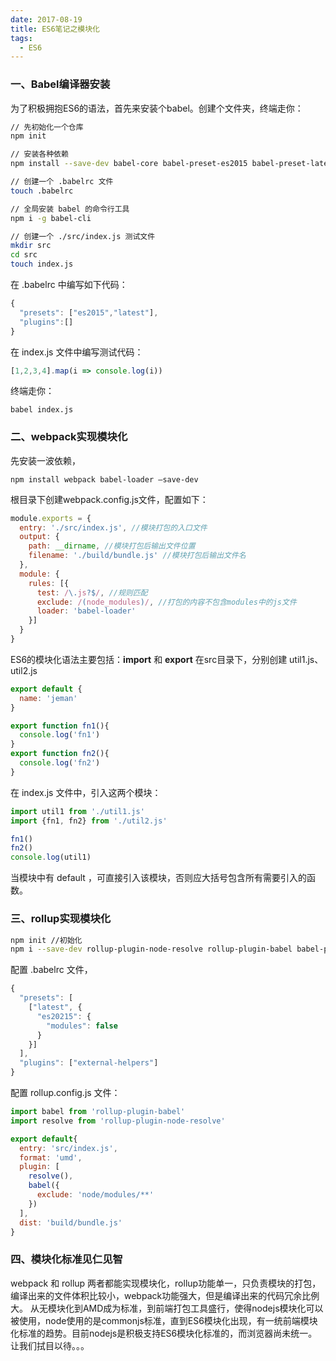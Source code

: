 ```yaml
---
date: 2017-08-19
title: ES6笔记之模块化
tags:
  - ES6
---
```


### 一、Babel编译器安装
为了积极拥抱ES6的语法，首先来安装个babel。创建个文件夹，终端走你：

```sh
// 先初始化一个仓库
npm init

// 安装各种依赖
npm install --save-dev babel-core babel-preset-es2015 babel-preset-latest

// 创建一个 .babelrc 文件
touch .babelrc

// 全局安装 babel 的命令行工具
npm i -g babel-cli

// 创建一个 ./src/index.js 测试文件
mkdir src
cd src
touch index.js
```
<!-- more -->

在 .babelrc 中编写如下代码：

```js
{
  "presets": ["es2015","latest"],
  "plugins":[]
}
```

在 index.js 文件中编写测试代码：

```js
[1,2,3,4].map(i => console.log(i))
```

终端走你：

```
babel index.js
```

### 二、webpack实现模块化
先安装一波依赖，

```
npm install webpack babel-loader —save-dev
```

根目录下创建webpack.config.js文件，配置如下：

```js
module.exports = {
  entry: './src/index.js', //模块打包的入口文件
  output: {
    path: __dirname, //模块打包后输出文件位置
    filename: './build/bundle.js' //模块打包后输出文件名
  },
  module: {
    rules: [{
      test: /\.js?$/, //规则匹配
      exclude: /(node_modules)/, //打包的内容不包含modules中的js文件
      loader: 'babel-loader'
    }]
  }
}
```

ES6的模块化语法主要包括：**import** 和 **export**
在src目录下，分别创建 util1.js、util2.js

```js
export default {
  name: 'jeman'
}
```

```js
export function fn1(){
  console.log('fn1')
}
export function fn2(){
  console.log('fn2')
}
```

在 index.js 文件中，引入这两个模块：

```js
import util1 from './util1.js'
import {fn1, fn2} from './util2.js'

fn1()
fn2()
console.log(util1)
```

当模块中有 default ，可直接引入该模块，否则应大括号包含所有需要引入的函数。

### 三、rollup实现模块化

```sh
npm init //初始化
npm i --save-dev rollup-plugin-node-resolve rollup-plugin-babel babel-plugin-external-helpers babel-preset-latest //安装相关依赖
```

配置 .babelrc 文件，

```js
{
  "presets": [
    ["latest", {
      "es20215": {
        "modules": false
      }
    }]
  ],
  "plugins": ["external-helpers"]
}
```

配置 rollup.config.js 文件：

```js
import babel from 'rollup-plugin-babel'
import resolve from 'rollup-plugin-node-resolve'

export default{
  entry: 'src/index.js',
  format: 'umd',
  plugin: [
    resolve(),
    babel({
      exclude: 'node/modules/**'
    })
  ],
  dist: 'build/bundle.js'
}   
```

### 四、模块化标准见仁见智
webpack 和 rollup 两者都能实现模块化，rollup功能单一，只负责模块的打包，编译出来的文件体积比较小，webpack功能强大，但是编译出来的代码冗余比例大。
从无模块化到AMD成为标准，到前端打包工具盛行，使得nodejs模块化可以被使用，node使用的是commonjs标准，直到ES6模块化出现，有一统前端模块化标准的趋势。目前nodejs是积极支持ES6模块化标准的，而浏览器尚未统一。让我们拭目以待。。。







